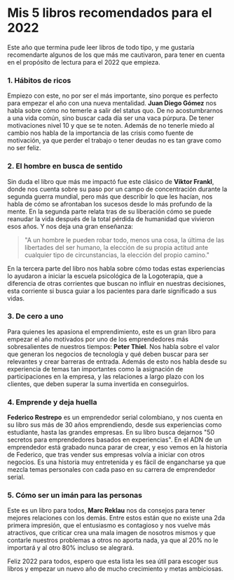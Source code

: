 <meta name="date" content="2021-12-31" />
<meta name="image" content="https://github.com/cjortegon/camiloortegon-public/raw/master/seo/reading.jpg" />
<meta name="language" content="es" />
<meta name="tags" content="books" />

# Mis 5 libros recomendados para el 2022

Este año que termina pude leer libros de todo tipo, y me gustaría recomendarte algunos de los que más me cautivaron, para tener en cuenta en el propósito de lectura para el 2022 que empieza.

### 1. Hábitos de ricos

Empiezo con este, no por ser el más importante, sino porque es perfecto para empezar el año con una nueva mentalidad. **Juan Diego Gómez** nos habla sobre cómo no temerle a salir del status quo. De no acostumbrarnos a una vida común, sino buscar cada día ser una vaca púrpura. De tener motivaciones nivel 10 y que se te noten. Además de no tenerle miedo al cambio nos habla de la importancia de las crisis como fuente de motivación, ya que perder el trabajo o tener deudas no es tan grave como no ser feliz.

### 2. El hombre en busca de sentido

Sin duda el libro que más me impactó fue este clásico de **Viktor Frankl**, donde nos cuenta sobre su paso por un campo de concentración durante la segunda guerra mundial, pero más que describir lo que les hacían, nos habla de cómo se afrontaban los sucesos desde lo más profundo de la mente. En la segunda parte relata tras de su liberación cómo se puede reanudar la vida después de la total pérdida de humanidad que vivieron esos años. Y nos deja una gran enseñanza:

>   "A un hombre le pueden robar todo, menos una cosa, la última de las libertades del ser humano, la elección de su propia actitud ante cualquier tipo de circunstancias, la elección del propio camino."

En la tercera parte del libro nos habla sobre cómo todas estas experiencias lo ayudaron a iniciar la escuela psicológica de la Logoterapia, que a diferencia de otras corrientes que buscan no influir en nuestras decisiones, esta corriente si busca guiar a los pacientes para darle significado a sus vidas.

### 3. De cero a uno

Para quienes les apasiona el emprendimiento, este es un gran libro para empezar el año motivados por uno de los emprendedores más sobresalientes de nuestros tiempos: **Peter Thiel**. Nos habla sobre el valor que generan los negocios de tecnología y qué deben buscar para ser relevantes y crear barreras de entrada. Además de esto nos habla desde su experiencia de temas tan importantes como la asignación de participaciones en la empresa, y las relaciones a largo plazo con los clientes, que deben superar la suma invertida en conseguirlos.

### 4. Emprende y deja huella

**Federico Restrepo** es un emprendedor serial colombiano, y nos cuenta en su libro sus más de 30 años emprendiendo, desde sus experiencias como estudiante, hasta las grandes empresas. En su libro busca dejarnos "50 secretos para emprendedores basados en experiencias". En el ADN de un emprendedor está grabado nunca parar de crear, y eso vemos en la historia de Federico, que tras vender sus empresas volvía a iniciar con otros negocios. Es una historia muy entretenida y es fácil de engancharse ya que mezcla temas personales con cada paso en su carrera de emprendedor serial.

### 5. Cómo ser un imán para las personas

Este es un libro para todos, **Marc Reklau** nos da consejos para tener mejores relaciones con los demás. Entre estos están que no existe una 2da primera impresión, que el entusiasmo es contagioso y nos vuelve más atractivos, que criticar crea una mala imagen de nosotros mismos y que contarle nuestros problemas a otros no aporta nada, ya que al 20% no le importará y al otro 80% incluso se alegrará.

Feliz 2022 para todos, espero que esta lista les sea útil para escoger sus libros y empezar un nuevo año de mucho crecimiento y metas ambiciosas.
